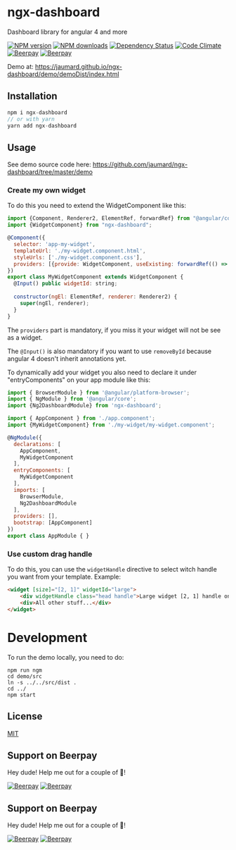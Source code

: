 # ngx-dashboard
Dashboard library for angular 4 and more

[![NPM version][npm-image]][npm-url]
[![NPM downloads][npm-download]][npm-url]
[![Dependency Status][daviddm-image]][daviddm-url]
[![Code Climate][codeclimate-image]][codeclimate-url]
[![Beerpay](https://beerpay.io/jaumard/ngx-dashboard/badge.svg?style=flat)](https://beerpay.io/jaumard/ngx-dashboard)
[![Beerpay](https://beerpay.io/jaumard/ngx-dashboard/make-wish.svg?style=flat)](https://beerpay.io/jaumard/ngx-dashboard)

Demo at: https://jaumard.github.io/ngx-dashboard/demo/demoDist/index.html

## Installation 

```js
npm i ngx-dashboard
// or with yarn 
yarn add ngx-dashboard
```

## Usage 

See demo source code here: https://github.com/jaumard/ngx-dashboard/tree/master/demo

### Create my own widget
To do this you need to extend the WidgetComponent like this: 

```js
import {Component, Renderer2, ElementRef, forwardRef} from "@angular/core";
import {WidgetComponent} from "ngx-dashboard";

@Component({
  selector: 'app-my-widget',
  templateUrl: './my-widget.component.html',
  styleUrls: ['./my-widget.component.css'],
  providers: [{provide: WidgetComponent, useExisting: forwardRef(() => MyWidgetComponent) }]
})
export class MyWidgetComponent extends WidgetComponent {
  @Input() public widgetId: string;
  
  constructor(ngEl: ElementRef, renderer: Renderer2) {
    super(ngEl, renderer);
  }
}

```

The `providers` part is mandatory, if you miss it your widget will not be see as a widget.

The `@Input()` is also mandatory if you want to use `removeById` because angular 4 doesn't inherit annotations yet.

To dynamically add your widget you also need to declare it under "entryComponents" on your app module like this: 

```js
import { BrowserModule } from '@angular/platform-browser';
import { NgModule } from '@angular/core';
import {Ng2DashboardModule} from 'ngx-dashboard';

import { AppComponent } from './app.component';
import {MyWidgetComponent} from './my-widget/my-widget.component';

@NgModule({
  declarations: [
    AppComponent,
    MyWidgetComponent
  ],
  entryComponents: [
    MyWidgetComponent
  ],
  imports: [
    BrowserModule,
    Ng2DashboardModule
  ],
  providers: [],
  bootstrap: [AppComponent]
})
export class AppModule { }

```

### Use custom drag handle

To do this, you can use the `widgetHandle` directive to select witch handle you want from your template. Example:
  
```html
<widget [size]="[2, 1]" widgetId="large">
    <div widgetHandle class="head handle">Large widget [2, 1] handle only on this text</div>
    <div>All other stuff...</div>
</widget>
```

# Development
To run the demo locally, you need to do: 

```
npm run ngm
cd demo/src
ln -s ../../src/dist .
cd ../
npm start
```

## License
[MIT](https://github.com/jaumard/trailpack-passport/blob/master/LICENSE)

## Support on Beerpay
Hey dude! Help me out for a couple of :beers:!

[![Beerpay](https://beerpay.io/jaumard/ngx-dashboard/badge.svg?style=beer-square)](https://beerpay.io/jaumard/ngx-dashboard)  [![Beerpay](https://beerpay.io/jaumard/ngx-dashboard/make-wish.svg?style=flat-square)](https://beerpay.io/jaumard/ngx-dashboard?focus=wish)

[npm-image]: https://img.shields.io/npm/v/ngx-dashboard.svg?style=flat-square
[npm-url]: https://npmjs.org/package/ngx-dashboard
[npm-download]: https://img.shields.io/npm/dt/ngx-dashboard.svg
[daviddm-image]: https://david-dm.org/jaumard/ngx-dashboard/status.svg
[daviddm-url]: https://david-dm.org/jaumard/ngx-dashboard
[codeclimate-image]: https://img.shields.io/codeclimate/github/jaumard/ngx-dashboard.svg?style=flat-square
[codeclimate-url]: https://codeclimate.com/github/jaumard/ngx-dashboard


## Support on Beerpay
Hey dude! Help me out for a couple of :beers:!

[![Beerpay](https://beerpay.io/jaumard/ngx-dashboard/badge.svg?style=beer-square)](https://beerpay.io/jaumard/ngx-dashboard)  [![Beerpay](https://beerpay.io/jaumard/ngx-dashboard/make-wish.svg?style=flat-square)](https://beerpay.io/jaumard/ngx-dashboard?focus=wish)
